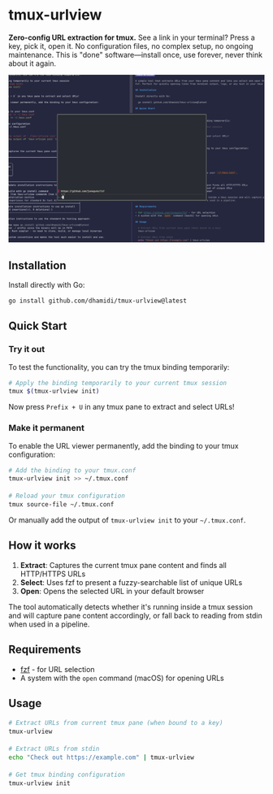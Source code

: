 # tmux-urlview

**Zero-config URL extraction for tmux.** See a link in your terminal? Press a key, pick it, open it. No configuration files, no complex setup, no ongoing maintenance. This is "done" software—install once, use forever, never think about it again.

![tmux-urlview in action](screenshot.png)

## Installation

Install directly with Go:
```bash
go install github.com/dhamidi/tmux-urlview@latest
```

## Quick Start

### Try it out

To test the functionality, you can try the tmux binding temporarily:
```bash
# Apply the binding temporarily to your current tmux session
tmux $(tmux-urlview init)
```

Now press `Prefix + U` in any tmux pane to extract and select URLs!

### Make it permanent

To enable the URL viewer permanently, add the binding to your tmux configuration:

```bash
# Add the binding to your tmux.conf
tmux-urlview init >> ~/.tmux.conf

# Reload your tmux configuration
tmux source-file ~/.tmux.conf
```

Or manually add the output of `tmux-urlview init` to your `~/.tmux.conf`.

## How it works

1. **Extract**: Captures the current tmux pane content and finds all HTTP/HTTPS URLs
2. **Select**: Uses fzf to present a fuzzy-searchable list of unique URLs
3. **Open**: Opens the selected URL in your default browser

The tool automatically detects whether it's running inside a tmux session and will capture pane content accordingly, or fall back to reading from stdin when used in a pipeline.

## Requirements

- [fzf](https://github.com/junegunn/fzf) - for URL selection
- A system with the `open` command (macOS) for opening URLs

## Usage

```bash
# Extract URLs from current tmux pane (when bound to a key)
tmux-urlview

# Extract URLs from stdin
echo "Check out https://example.com" | tmux-urlview

# Get tmux binding configuration
tmux-urlview init
```
